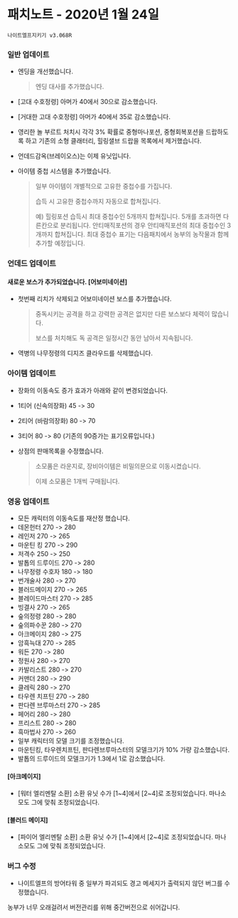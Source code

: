 # 패치노트 - 2020년 1월 24일

```
나이트엘프지키기 v3.068R
```

### 일반 업데이트

- 엔딩을 개선했습니다.

  > 엔딩 대사를 추가했습니다.

- [고대 수호정령] 아머가 40에서 30으로 감소했습니다.

- [거대한 고대 수호정령] 아머가 40에서 35로 감소했습니다.

- 영리한 놀 부르트 처치시 각각 3% 확률로 중형마나포션, 중형회복포션을 드랍하도록 하고 기존의 소형 클래터리, 힐링샐브 드랍을 목록에서 제거했습니다.

- 언데드감옥(브레이오스)는 이제 유닛입니다.

- 아이템 중첩 시스템을 추가했습니다.

  > 일부 아이템이 개별적으로 고유한 중첩수를 가집니다.
  >
  > 습득 시 고유한 중첩수까지 자동으로 합쳐집니다.
  >
  > 예) 힐링포션 습득시 최대 중첩수인 5개까지 합쳐집니다. 5개를 초과하면 다른칸으로 분리됩니다. 안티매직포션의 경우 안티매직포션의 최대 중첩수인 3개까지 합쳐집니다. 최대 중첩수 표기는 다음패치에서 농부의 농작물과 함께 추가할 예정입니다.

### 언데드 업데이트

#### 새로운 보스가 추가되었습니다. [어보미네이션]

- 첫번째 리치가 삭제되고 어보미네이션 보스를 추가했습니다. 

  > 중독시키는 공격을 하고 강력한 공격은 없지만 다른 보스보다 체력이 많습니다.
  >
  > 보스를 처치해도 독 공격은 일정시간 동안 남아서 지속됩니다.
- 역병의 나무정령의 디지즈 클라우드를 삭제했습니다.

### 아이템 업데이트
- 장화의 이동속도 증가 효과가 아래와 같이 변경되었습니다.

- 1티어 (신속의장화) 45 -> 30

- 2티어 (바람의장화) 80 -> 70

- 3티어 80 -> 80 (기존의 90증가는 표기오류입니다.)

- 상점의 판매목록을 수정했습니다.

  > 소모품은 라운지로, 장비아이템은 비밀의문으로 이동시켰습니다.
  >
  > 이제 소모품은 1개씩 구매됩니다.

### 영웅 업데이트
- 모든 캐릭터의 이동속도를 재산정 했습니다.
- 데몬헌터 270 -> 280
- 레인저 270 -> 265
- 마운틴 킹 270 -> 290
- 저격수 250 -> 250
- 발톱의 드루이드 270 -> 280
- 나무정령 수호자 180 -> 180
- 번개술사 280 -> 270
- 블러드메이지 270 -> 265
- 블레이드마스터 270 -> 285
- 빙결사 270 -> 265
- 숲의정령 280 -> 280
- 숲의파수꾼 280 -> 270
- 아크메이지 280 -> 275
- 암흑늑대 270 -> 285
- 워든 270 -> 280
- 정원사 280 -> 270
- 카발리스트 280 -> 270
- 커맨더 280 -> 290
- 클레릭 280 -> 270
- 타우렌 치프틴 270 -> 280
- 판다렌 브루마스터 270 -> 285
- 페어리 280 -> 280
- 프리스트 280 -> 280
- 흑마법사 270 -> 260
- 일부 캐릭터의 모델 크기를 조정했습니다.
- 마운틴킹, 타우렌치프틴, 판다렌브루마스터의 모델크기가 10% 가량 감소했습니다.
- 발톱의 드루이드의 모델크기가 1.3에서 1로 감소했습니다.
#### [아크메이지]
- [워터 엘리멘탈 소환] 소환 유닛 수가 [1~4]에서 [2~4]로 조정되었습니다. 마나소모도 그에 맞춰 조정되었습니다.
#### [블러드 메이지]
- [파이어 엘리멘탈 소환] 소환 유닛 수가 [1~4]에서 [2~4]로 조정되었습니다. 마나소모도 그에 맞춰 조정되었습니다.


### 버그 수정

- 나이트엘프의 방어타워 중 일부가 파괴되도 경고 메세지가 출력되지 않던 버그를 수정했습니다.



농부가 너무 오래걸려서 버전관리를 위해 중간버전으로 쉬어갑니다.